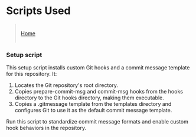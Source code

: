# Scripts Used

>&#8203;    
>[Home](../README.md)    
>&#8203;    

### Setup script

This setup script installs custom Git hooks and a commit message template for this repository. It:

1. Locates the Git repository's root directory.
2. Copies prepare-commit-msg and commit-msg hooks from the hooks directory to the Git hooks directory, making them executable.
3. Copies a .gitmessage template from the templates directory and configures Git to use it as the default commit message template.

Run this script to standardize commit message formats and enable custom hook behaviors in the repository.
